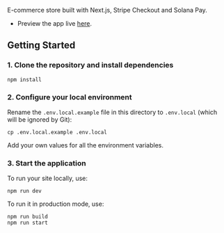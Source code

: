 E-commerce store built with Next.js, Stripe Checkout and Solana Pay.

- Preview the app live [here](https://monstre-metacamp-solanapay.vercel.app/).


## Getting Started

### 1. Clone the repository and install dependencies

```
npm install
```

### 2. Configure your local environment

Rename the `.env.local.example` file in this directory to `.env.local` (which will
be ignored by Git):

```
cp .env.local.example .env.local
```

Add your own values for all the environment variables.

### 3. Start the application

To run your site locally, use:

```
npm run dev
```

To run it in production mode, use:

```
npm run build
npm run start
```
